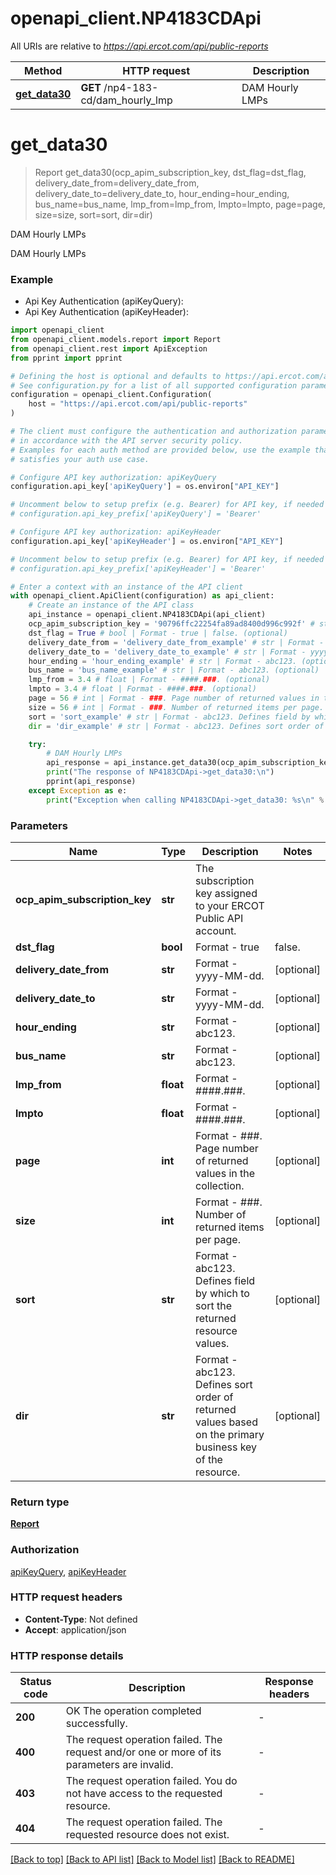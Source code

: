 # openapi_client.NP4183CDApi

All URIs are relative to *https://api.ercot.com/api/public-reports*

Method | HTTP request | Description
------------- | ------------- | -------------
[**get_data30**](NP4183CDApi.md#get_data30) | **GET** /np4-183-cd/dam_hourly_lmp | DAM Hourly LMPs


# **get_data30**
> Report get_data30(ocp_apim_subscription_key, dst_flag=dst_flag, delivery_date_from=delivery_date_from, delivery_date_to=delivery_date_to, hour_ending=hour_ending, bus_name=bus_name, lmp_from=lmp_from, lmpto=lmpto, page=page, size=size, sort=sort, dir=dir)

DAM Hourly LMPs

DAM Hourly LMPs

### Example

* Api Key Authentication (apiKeyQuery):
* Api Key Authentication (apiKeyHeader):

```python
import openapi_client
from openapi_client.models.report import Report
from openapi_client.rest import ApiException
from pprint import pprint

# Defining the host is optional and defaults to https://api.ercot.com/api/public-reports
# See configuration.py for a list of all supported configuration parameters.
configuration = openapi_client.Configuration(
    host = "https://api.ercot.com/api/public-reports"
)

# The client must configure the authentication and authorization parameters
# in accordance with the API server security policy.
# Examples for each auth method are provided below, use the example that
# satisfies your auth use case.

# Configure API key authorization: apiKeyQuery
configuration.api_key['apiKeyQuery'] = os.environ["API_KEY"]

# Uncomment below to setup prefix (e.g. Bearer) for API key, if needed
# configuration.api_key_prefix['apiKeyQuery'] = 'Bearer'

# Configure API key authorization: apiKeyHeader
configuration.api_key['apiKeyHeader'] = os.environ["API_KEY"]

# Uncomment below to setup prefix (e.g. Bearer) for API key, if needed
# configuration.api_key_prefix['apiKeyHeader'] = 'Bearer'

# Enter a context with an instance of the API client
with openapi_client.ApiClient(configuration) as api_client:
    # Create an instance of the API class
    api_instance = openapi_client.NP4183CDApi(api_client)
    ocp_apim_subscription_key = '90796ffc22254fa89ad8400d996c992f' # str | The subscription key assigned to your ERCOT Public API account.
    dst_flag = True # bool | Format - true | false. (optional)
    delivery_date_from = 'delivery_date_from_example' # str | Format - yyyy-MM-dd. (optional)
    delivery_date_to = 'delivery_date_to_example' # str | Format - yyyy-MM-dd. (optional)
    hour_ending = 'hour_ending_example' # str | Format - abc123. (optional)
    bus_name = 'bus_name_example' # str | Format - abc123. (optional)
    lmp_from = 3.4 # float | Format - ####.###. (optional)
    lmpto = 3.4 # float | Format - ####.###. (optional)
    page = 56 # int | Format - ###. Page number of returned values in the collection. (optional)
    size = 56 # int | Format - ###. Number of returned items per page. (optional)
    sort = 'sort_example' # str | Format - abc123. Defines field by which to sort the returned resource values. (optional)
    dir = 'dir_example' # str | Format - abc123. Defines sort order of returned values based on the primary business key of the resource. (optional)

    try:
        # DAM Hourly LMPs
        api_response = api_instance.get_data30(ocp_apim_subscription_key, dst_flag=dst_flag, delivery_date_from=delivery_date_from, delivery_date_to=delivery_date_to, hour_ending=hour_ending, bus_name=bus_name, lmp_from=lmp_from, lmpto=lmpto, page=page, size=size, sort=sort, dir=dir)
        print("The response of NP4183CDApi->get_data30:\n")
        pprint(api_response)
    except Exception as e:
        print("Exception when calling NP4183CDApi->get_data30: %s\n" % e)
```



### Parameters


Name | Type | Description  | Notes
------------- | ------------- | ------------- | -------------
 **ocp_apim_subscription_key** | **str**| The subscription key assigned to your ERCOT Public API account. | 
 **dst_flag** | **bool**| Format - true | false. | [optional] 
 **delivery_date_from** | **str**| Format - yyyy-MM-dd. | [optional] 
 **delivery_date_to** | **str**| Format - yyyy-MM-dd. | [optional] 
 **hour_ending** | **str**| Format - abc123. | [optional] 
 **bus_name** | **str**| Format - abc123. | [optional] 
 **lmp_from** | **float**| Format - ####.###. | [optional] 
 **lmpto** | **float**| Format - ####.###. | [optional] 
 **page** | **int**| Format - ###. Page number of returned values in the collection. | [optional] 
 **size** | **int**| Format - ###. Number of returned items per page. | [optional] 
 **sort** | **str**| Format - abc123. Defines field by which to sort the returned resource values. | [optional] 
 **dir** | **str**| Format - abc123. Defines sort order of returned values based on the primary business key of the resource. | [optional] 

### Return type

[**Report**](Report.md)

### Authorization

[apiKeyQuery](../README.md#apiKeyQuery), [apiKeyHeader](../README.md#apiKeyHeader)

### HTTP request headers

 - **Content-Type**: Not defined
 - **Accept**: application/json

### HTTP response details

| Status code | Description | Response headers |
|-------------|-------------|------------------|
**200** | OK The operation completed successfully. |  -  |
**400** | The request operation failed. The request and/or one or more of its parameters are invalid. |  -  |
**403** | The request operation failed. You do not have access to the requested resource. |  -  |
**404** | The request operation failed. The requested resource does not exist. |  -  |

[[Back to top]](#) [[Back to API list]](../README.md#documentation-for-api-endpoints) [[Back to Model list]](../README.md#documentation-for-models) [[Back to README]](../README.md)

